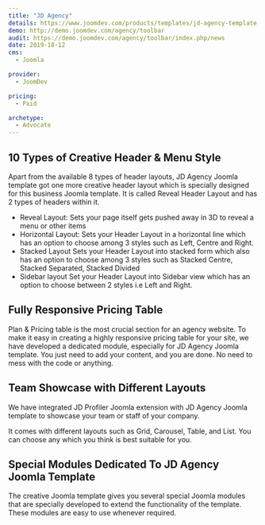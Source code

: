 ```yaml
---
title: "JD Agency"
details: https://www.joomdev.com/products/templates/jd-agency-template
demo: http://demo.joomdev.com/agency/toolbar
audit: https://demo.joomdev.com/agency/toolbar/index.php/news
date: 2019-18-12
cms: 
  - Joomla

provider:
  - JoomDev

pricing:
  - Paid

archetype:
  - Advocate
---
```


## 10 Types of Creative Header & Menu Style

Apart from the available 8 types of header layouts, JD Agency Joomla template got one more creative header layout which is specially designed for this business Joomla template. It is called Reveal Header Layout and has 2 types of headers within it.

- Reveal Layout: Sets your page itself gets pushed away in 3D to reveal a menu or other items
- Horizontal Layout: Sets your Header Layout in a horizontal line which has an option to choose among 3 styles such as Left, Centre and Right.
- Stacked Layout Sets your Header Layout into stacked form which also has an option to choose among 3 styles such as Stacked Centre, Stacked Separated, Stacked Divided
- Sidebar layout Set your Header Layout into Sidebar view which has an option to choose between 2 styles i.e Left and Right.

## Fully Responsive Pricing Table

Plan & Pricing table is the most crucial section for an agency website. To make it easy in creating a highly responsive pricing table for your site, we have developed a dedicated module, especially for JD Agency Joomla template. You just need to add your content, and you are done. No need to mess with the code or anything.

## Team Showcase with Different Layouts

We have integrated JD Profiler Joomla extension with JD Agency Joomla template to showcase your team or staff of your company.

It comes with different layouts such as Grid, Carousel, Table, and List. You can choose any which you think is best suitable for you.

## Special Modules Dedicated To JD Agency Joomla Template

The creative Joomla template gives you several special Joomla modules that are specially developed to extend the functionality of the template. These modules are easy to use whenever required.
